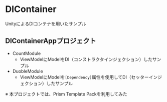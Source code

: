 # DIContainer

UnityによるDIコンテナを用いたサンプル

## DIContainerAppプロジェクト

- CountModule
    - ViewModelにModelをDI（コンストラクタインジェクション）したサンプル
- DuobleModule
    - ViewModelにModelを`[Dependency]`属性を使用してDI（セッターインジェクション）したサンプル


※ 本プロジェクトでは、Prism Template Packを利用してみた

